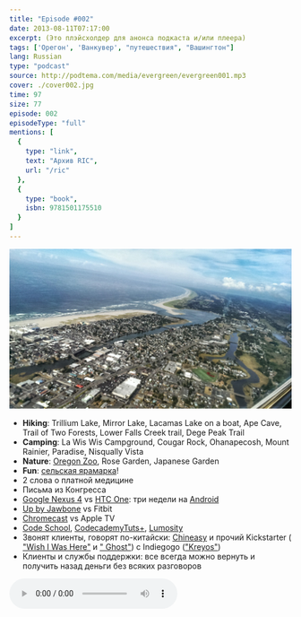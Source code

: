 ```yaml
---
title: "Episode #002"
date: 2013-08-11T07:17:00
excerpt: (Это плэйсхолдер для анонса подкаста и/или плеера)
tags: ['Орегон', 'Ванкувер', "путешествия", "Вашингтон"]
lang: Russian
type: "podcast"
source: http://podtema.com/media/evergreen/evergreen001.mp3
cover: ./cover002.jpg
time: 97
size: 77
episode: 002
episodeType: "full"
mentions: [
  { 
    type: "link",
    text: "Архив RIC",
    url: "/ric"
  },
  { 
    type: "book",
    isbn: 9781501175510
  }
]
---
```

![cover](cover002.jpg)

- **Hiking**: Trillium Lake, Mirror Lake, Lacamas Lake on a boat, Ape Cave, Trail of Two Forests, Lower Falls Creek trail, Dege Peak Trail
- **Camping**: La Wis Wis Campground, Cougar Rock, Ohanapecosh, Mount Rainier, Paradise, Nisqually Vista
- **Nature**: [Oregon Zoo](http://www.oregonzoo.org), Rose Garden, Japanese Garden
- **Fun**: [сельская ярамарка](http://www.clarkcofair.com)!
- 2 слова о платной медицине
- Письма из Конгресса
- [Google Nexus 4](http://www.google.com/nexus/4/) vs [HTC One](https://play.google.com/store/devices/details/HTC_One): три недели на [Android](http://www.android.com)
- [Up by Jawbone](https://jawbone.com/up) vs Fitbit
- [Chromecast](http://www.google.com/intl/en/chrome/devices/chromecast/) vs Apple TV
- [Code School](http://try.jquery.com/), [Codecademy](http://www.codecademy.com/)[Tuts+](https://tutsplus.com/), [Lumosity](http://www.lumosity.com)
- Звонят клиенты, говорят по-китайски: [Сhineasy](http://www.kickstarter.com/projects/shaolanchineasy/chineasy-begins-0) и прочий Kickstarter ( ["Wish I Was Here"](http://www.kickstarter.com/projects/1869987317/wish-i-was-here-1) и [" Ghost"](http://www.kickstarter.com/projects/johnonolan/ghost-just-a-blogging-platform)) c Indiegogo (["Kreyos"](http://www.indiegogo.com/projects/kreyos-the-only-smartwatch-with-voice-gesture-control))
- Клиенты и службы поддержки: все всегда можно вернуть и получить назад деньги без всяких разговоров

<audio controls src="http://podtema.com/media/evergreen/evergreen002.mp3">Пожалуйста, используйте современный браузер. Ваш текущий браузер не поддерживает воспроизведение аудио. </audio>